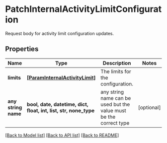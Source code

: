 # PatchInternalActivityLimitConfiguration

Request body for activity limit configuration updates.

## Properties
Name | Type | Description | Notes
------------ | ------------- | ------------- | -------------
**limits** | [**[ParamInternalActivityLimit]**](ParamInternalActivityLimit.md) | The limits for the configuration. | 
**any string name** | **bool, date, datetime, dict, float, int, list, str, none_type** | any string name can be used but the value must be the correct type | [optional]

[[Back to Model list]](../README.md#documentation-for-models) [[Back to API list]](../README.md#documentation-for-api-endpoints) [[Back to README]](../README.md)


